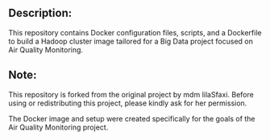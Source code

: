 ## Description:
This repository contains Docker configuration files, scripts, and a Dockerfile to build a Hadoop cluster image tailored for a Big Data project focused on Air Quality Monitoring.

## Note:
This repository is forked from the original project by mdm lilaSfaxi. Before using or redistributing this project, please kindly ask for her permission.

The Docker image and setup were created specifically for the goals of the Air Quality Monitoring project.
